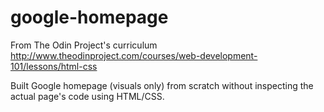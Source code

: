 # google-homepage

From The Odin Project's curriculum 
http://www.theodinproject.com/courses/web-development-101/lessons/html-css

Built Google homepage (visuals only) from scratch without inspecting the 
actual page's code using HTML/CSS.